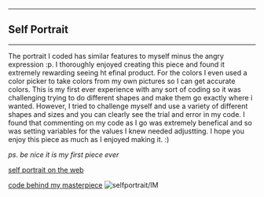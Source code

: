 ___
## Self Portrait
___


The portrait I coded has similar features to myself minus the angry expression :p. I thoroughly enjoyed creating this piece and found it extremely rewarding seeing ht efinal product. For the colors I even used a color picker to take colors from my own pictures so I can get accurate colors. This is my first ever experience with any sort of coding so it was challenging trying to do different shapes and make them go exactly where i wanted. However, I tried to challenge myself and use a variety of different shapes and sizes and you can clearly see the trial and error in my code. I found that commenting on my code as I go was extremely benefical and so was setting variables for the values I knew needed adjustting. I hope you enjoy this piece as much as I enjoyed making it. :)

_ps. be nice it is my first piece ever_


[self portrait on the web](https://editor.p5js.org/meerak27/full/imPafqktQ)

[code behind my masterpiece](https://editor.p5js.org/meerak27/sketches/imPafqktQ)
![selfportrait/IM](https://user-images.githubusercontent.com/98391104/151749363-8378197c-5fa8-447e-9a2e-cebdb20b5079.png)
